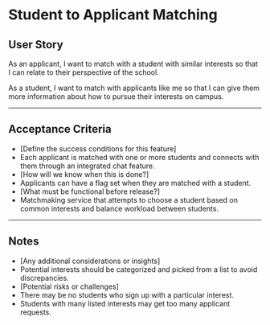 # Student to Applicant Matching

## **User Story**
As an applicant, I want to match with a student with similar interests so that I can relate to their perspective of the school.

As a student, I want to match with applicants like me so that I can give them more information about how to pursue their interests on campus.

---

## **Acceptance Criteria**
- [Define the success conditions for this feature]
- Each applicant is matched with one or more students and connects with them through an integrated chat feature.
- [How will we know when this is done?]
- Applicants can have a flag set when they are matched with a student.
- [What must be functional before release?]
- Matchmaking service that attempts to choose a student based on common interests and balance workload between students.

---

## **Notes**
- [Any additional considerations or insights]
- Potential interests should be categorized and picked from a list to avoid discrepancies.
- [Potential risks or challenges]
- There may be no students who sign up with a particular interest.
- Students with many listed interests may get too many applicant requests.